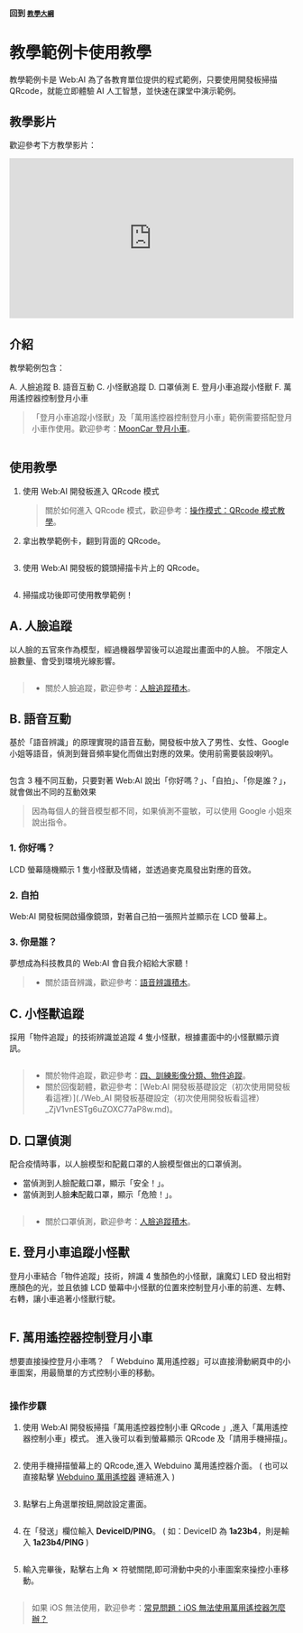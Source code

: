#### 回到 [`教學大綱`](./`教學大綱`_qo4Ew_UQTU25aAm8DfFHFw.md)

# 教學範例卡使用教學

教學範例卡是 Web:AI 為了各教育單位提供的程式範例，只要使用開發板掃描 QRcode，就能立即體驗 AI 人工智慧，並快速在課堂中演示範例。

## 教學影片

歡迎參考下方教學影片：

<iframe src="https://www.youtube.com/embed/Qgtthh7d9xQ" allowfullscreen width="100%" style="aspect-ratio:728/410;border:none " ></iframe>

## 介紹

教學範例包含：

A. 人臉追蹤
B. 語音互動
C. 小怪獸追蹤
D. 口罩偵測
E. 登月小車追蹤小怪獸
F. 萬用遙控器控制登月小車

> 「登月小車追蹤小怪獸」及「萬用遙控器控制登月小車」範例需要搭配登月小車作使用。歡迎參考：[MoonCar 登月小車](https://store.webduino.io/products/webbit-mooncar)。

<img src="https://md.webduino.io/uploads/upload_86e43decc1a7d68c02e3d29b8afa6486.png" alt="" width="">

## 使用教學

1. 使用 Web:AI 開發板進入 QRcode 模式
 
   > 關於如何進入 QRcode 模式，歡迎參考：[操作模式：QRcode 模式教學](https://md.webduino.ioundefined)。

2. 拿出教學範例卡，翻到背面的 QRcode。

   <img src="https://md.webduino.io/uploads/upload_c79aff377c0b1565abb23ab50cdf9a90.png" alt="" width="">

3. 使用 Web:AI 開發板的鏡頭掃描卡片上的 QRcode。

   <img src="https://md.webduino.io/uploads/upload_b472c160f3232af5abd5b0eaadc6132c.png" alt="" width="">

5. 掃描成功後即可使用教學範例！

## A. 人臉追蹤

以人臉的五官來作為模型，經過機器學習後可以追蹤出畫面中的人臉。
不限定人臉數量、會受到環境光線影響。

<img src="https://md.webduino.io/uploads/upload_fc87a0d0fbc684b427ac1f6884f322fe.png" alt="" width="">

>- 關於人臉追蹤，歡迎參考：[人臉追蹤積木](./人臉追蹤積木_cBj7ES-URbiZFz_dRR7K5Q.md)。

## B. 語音互動

基於「語音辨識」的原理實現的語音互動，開發板中放入了男性、女性、Google 小姐等語音，偵測到聲音頻率變化而做出對應的效果。使用前需要裝設喇叭。

<img src="https://md.webduino.io/uploads/upload_a963ed1f635edc162946092166344927.png" alt="" width="">

包含 3 種不同互動，只要對著 Web:AI 說出「你好嗎？」、「自拍」、「你是誰？」，就會做出不同的互動效果

> 因為每個人的聲音模型都不同，如果偵測不靈敏，可以使用 Google 小姐來說出指令。

### 1. 你好嗎？

LCD 螢幕隨機顯示 1 隻小怪獸及情緒，並透過麥克風發出對應的音效。

### 2. 自拍

Web:AI 開發板開啟攝像鏡頭，對著自己拍一張照片並顯示在 LCD 螢幕上。

### 3. 你是誰？

夢想成為科技教具的 Web:AI 會自我介紹給大家聽！

>- 關於語音辨識，歡迎參考：[語音辨識積木](./語音辨識積木_gROLWXjjSAWQCSvRzKlUMg.md)。

## C. 小怪獸追蹤

採用「物件追蹤」的技術辨識並追蹤 4 隻小怪獸，根據畫面中的小怪獸顯示資訊。

<img src="https://md.webduino.io/uploads/upload_2964da9e487533253728e42b692106fd.png" alt="" width="">

>- 關於物件追蹤，歡迎參考：[四、訓練影像分類、物件追蹤](./四、訓練影像分類、物件追蹤_4LZCe8DqSP6T0c0KPnbJPQ.md)。
>- 關於回復韌體，歡迎參考：[Web:AI 開發板基礎設定（初次使用開發板看這裡）](./Web_AI 開發板基礎設定（初次使用開發板看這裡）_ZjV1vnESTg6uZOXC77aP8w.md)。

## D. 口罩偵測

配合疫情時事，以人臉模型和配戴口罩的人臉模型做出的口罩偵測。

- 當偵測到人臉配戴口罩，顯示「安全！」。
- 當偵測到人臉**未**配戴口罩，顯示「危險！」。

<img src="https://md.webduino.io/uploads/upload_49f5f3bf9c0c9758d2afc71cdbbbd849.png" alt="" width="">

>- 關於口罩偵測，歡迎參考：[人臉追蹤積木](./人臉追蹤積木_cBj7ES-URbiZFz_dRR7K5Q.md)。

## E. 登月小車追蹤小怪獸

登月小車結合「物件追蹤」技術，辨識 4 隻顏色的小怪獸，讓魔幻 LED 發出相對應顏色的光，並且依據 LCD 螢幕中小怪獸的位置來控制登月小車的前進、左轉、右轉，讓小車追著小怪獸行駛。

<img src="https://md.webduino.io/uploads/upload_a53a4388615c70d2dff2596ed0c7350b.png" alt="" width="">

## F. 萬用遙控器控制登月小車

想要直接操控登月小車嗎？
「 Webduino 萬用遙控器」可以直接滑動網頁中的小車圖案，用最簡單的方式控制小車的移動。

<img src="https://md.webduino.io/uploads/upload_4ec04f8ec8a7eed76cda49db003b6e3c.png" alt="" width="">

### 操作步驟

1. 使用 Web:AI 開發板掃描「萬用遙控器控制小車 QRcode 」,進入「萬用遙控器控制小車」模式。
進入後可以看到螢幕顯示 QRcode 及「請用手機掃描」。

   <img src="https://md.webduino.io/uploads/upload_18b796b949623c844f4c3c82e4f33546.png" alt="" width="">

2. 使用手機掃描螢幕上的 QRcode,進入 Webduino 萬用遙控器介面。
( 也可以直接點擊 [Webduino 萬用遙控器](https://webduinoio.github.io/webduino-remote/index.html) 連結進入 )

   <img src="https://md.webduino.io/uploads/upload_16b89d4576479a4cb74d65eff5f5ec3c.png" alt="" width="">

3. 點擊右上角選單按鈕,開啟設定畫面。

    <img src="https://md.webduino.io/uploads/upload_65a2c6e74428129cd5c55c8c4ba1c9ea.png" alt="" width="">

4. 在「發送」欄位輸入 **DeviceID/PING**。
   ( 如：DeviceID 為 **1a23b4**，則是輸入 **1a23b4/PING** )

    <img src="https://md.webduino.io/uploads/upload_ccc8072293fc841a1176e178dbb53206.png" alt="" width="">


5. 輸入完畢後，點擊右上角 ✕ 符號關閉,即可滑動中央的小車圖案來操控小車移動。

   <img src="https://md.webduino.io/uploads/upload_40883633de2dcda3b46109841967b441.gif" alt="" width="">

> 如果 iOS 無法使用，歡迎參考：[常見問題：iOS 無法使用萬用遙控器怎麼辦？](https://md.webduino.io/8wr6O1G8SiuHwnopoums3w?view#%E4%BD%BF%E7%94%A8%E5%95%8F%E9%A1%8C)
